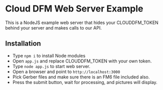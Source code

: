 # Cloud DFM Web Server Example
This is a NodeJS example web server that hides your CLOUDDFM_TOKEN behind your server
and makes calls to our API.

## Installation
* Type `npm i` to install Node modules
* Open `app.js` and replace CLOUDDFM_TOKEN with your own token.
* Type `node app.js` to start web server.
* Open a browser and point to `http://localhost:3000`
* Pick Gerber files and make sure there is an FM6 file included also.
* Press the submit button, wait for processing, and pictures will display.

